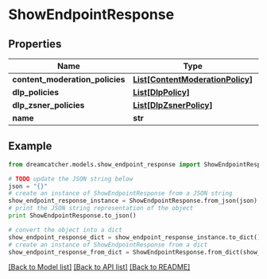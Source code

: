 # ShowEndpointResponse


## Properties
Name | Type | Description | Notes
------------ | ------------- | ------------- | -------------
**content_moderation_policies** | [**List[ContentModerationPolicy]**](ContentModerationPolicy.md) |  | [optional] 
**dlp_policies** | [**List[DlpPolicy]**](DlpPolicy.md) |  | [optional] 
**dlp_zsner_policies** | [**List[DlpZsnerPolicy]**](DlpZsnerPolicy.md) |  | [optional] 
**name** | **str** |  | [optional] 

## Example

```python
from dreamcatcher.models.show_endpoint_response import ShowEndpointResponse

# TODO update the JSON string below
json = "{}"
# create an instance of ShowEndpointResponse from a JSON string
show_endpoint_response_instance = ShowEndpointResponse.from_json(json)
# print the JSON string representation of the object
print ShowEndpointResponse.to_json()

# convert the object into a dict
show_endpoint_response_dict = show_endpoint_response_instance.to_dict()
# create an instance of ShowEndpointResponse from a dict
show_endpoint_response_from_dict = ShowEndpointResponse.from_dict(show_endpoint_response_dict)
```
[[Back to Model list]](../README.md#documentation-for-models) [[Back to API list]](../README.md#documentation-for-api-endpoints) [[Back to README]](../README.md)



